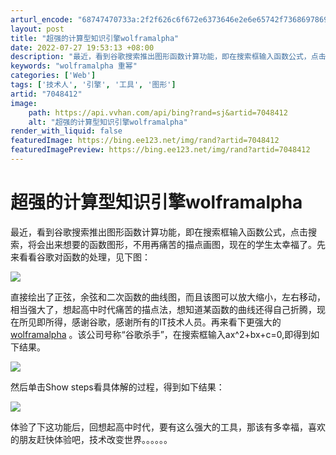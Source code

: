 ```yaml
---
arturl_encode: "68747470733a:2f2f626c6f672e6373646e2e6e65742f73686978696e675f31:312f61727469636c652f64657461696c732f37303438343132"
layout: post
title: "超强的计算型知识引擎wolframalpha"
date: 2022-07-27 19:53:13 +08:00
description: "最近，看到谷歌搜索推出图形函数计算功能，即在搜索框输入函数公式，点击搜索，将会出来想要的函数图形，不"
keywords: "wolframalpha 重幂"
categories: ['Web']
tags: ['技术人', '引擎', '工具', '图形']
artid: "7048412"
image:
    path: https://api.vvhan.com/api/bing?rand=sj&artid=7048412
    alt: "超强的计算型知识引擎wolframalpha"
render_with_liquid: false
featuredImage: https://bing.ee123.net/img/rand?artid=7048412
featuredImagePreview: https://bing.ee123.net/img/rand?artid=7048412
---
```


# 超强的计算型知识引擎wolframalpha

最近，看到谷歌搜索推出图形函数计算功能，即在搜索框输入函数公式，点击搜索，将会出来想要的函数图形，不用再痛苦的描点画图，现在的学生太幸福了。先来看看谷歌对函数的处理，见下图：

![](http://hi.csdn.net/attachment/201112/7/0_1323220555Y2T2.gif)

直接绘出了正弦，余弦和二次函数的曲线图，而且该图可以放大缩小，左右移动，相当强大了，想起高中时代痛苦的描点法，想知道某函数的曲线还得自己折腾，现在所见即所得，感谢谷歌，感谢所有的IT技术人员。再来看下更强大的
[wolframalpha](http://www.wolframalpha.com)
。该公司号称“谷歌杀手”，在搜索框输入ax^2+bx+c=0,即得到如下结果。

![](http://hi.csdn.net/attachment/201112/7/0_13232209980LOn.gif)

然后单击Show steps看具体解的过程，得到如下结果：

![](http://hi.csdn.net/attachment/201112/7/0_132322107112HE.gif)

体验了下这功能后，回想起高中时代，要有这么强大的工具，那该有多幸福，喜欢的朋友赶快体验吧，技术改变世界。。。。。。
